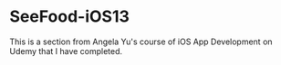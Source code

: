 # SeeFood-iOS13
This is a section from Angela Yu's course of iOS App Development on Udemy that I have completed.
